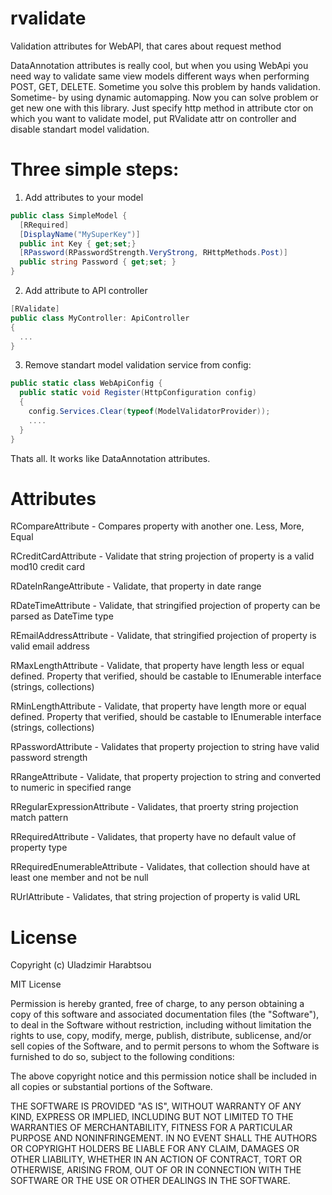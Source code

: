 rvalidate
=========

Validation attributes for WebAPI, that cares about request method

  DataAnnotation attributes is really cool, but when you using WebApi you need way 
to validate same view models different ways when performing POST, GET, DELETE.
Sometime you solve this problem by hands validation. Sometime- by using dynamic 
automapping. 
Now you can solve problem or get new one with this library. Just specify http method
in attribute ctor on which you want to validate model, put RValidate attr on controller 
and disable standart model validation.



Three simple steps:
==================

1. Add attributes to your model
```csharp
public class SimpleModel {
  [RRequired]
  [DisplayName("MySuperKey")]
  public int Key { get;set;}
  [RPassword(RPasswordStrength.VeryStrong, RHttpMethods.Post)]
  public string Password { get;set; }
}
```
2. Add attribute to API controller
```csharp
[RValidate]
public class MyController: ApiController
{
  ...
}
```
3. Remove standart model validation service from config:
```csharp
public static class WebApiConfig {
  public static void Register(HttpConfiguration config)
  {
    config.Services.Clear(typeof(ModelValidatorProvider));
    ....
  }
}
```

Thats all. It works like DataAnnotation attributes.

Attributes
==========

RCompareAttribute - Compares property with another one. Less, More, Equal

RCreditCardAttribute - Validate that string projection of property is a valid mod10 credit card

RDateInRangeAttribute - Validate, that property in date range

RDateTimeAttribute - Validate, that stringified projection of property can be parsed as DateTime type

REmailAddressAttribute -  Validate, that stringified projection of property is valid email address

RMaxLengthAttribute - Validate, that property have length less or equal defined. Property that verified, should be castable                       to IEnumerable interface (strings, collections)

RMinLengthAttribute - Validate, that property have length more or equal defined. Property that verified, should be castable                       to IEnumerable interface (strings, collections)

RPasswordAttribute - Validates that property projection to string have valid password strength

RRangeAttribute -  Validate, that property projection to string and converted to numeric in specified range

RRegularExpressionAttribute - Validates, that proerty string projection match pattern

RRequiredAttribute -  Validates, that property have no default value of property type

RRequiredEnumerableAttribute - Validates, that collection should have at least one member and not be null

RUrlAttribute - Validates, that string projection of property is valid URL


License
=======
Copyright (c) Uladzimir Harabtsou

MIT License

Permission is hereby granted, free of charge, to any person obtaining a copy of this software and associated documentation files (the "Software"), to deal in the Software without restriction, including without limitation the rights to use, copy, modify, merge, publish, distribute, sublicense, and/or sell copies of the Software, and to permit persons to whom the Software is furnished to do so, subject to the following conditions:

The above copyright notice and this permission notice shall be included in all copies or substantial portions of the Software.

THE SOFTWARE IS PROVIDED "AS IS", WITHOUT WARRANTY OF ANY KIND, EXPRESS OR IMPLIED, INCLUDING BUT NOT LIMITED TO THE WARRANTIES OF MERCHANTABILITY, FITNESS FOR A PARTICULAR PURPOSE AND NONINFRINGEMENT. IN NO EVENT SHALL THE AUTHORS OR COPYRIGHT HOLDERS BE LIABLE FOR ANY CLAIM, DAMAGES OR OTHER LIABILITY, WHETHER IN AN ACTION OF CONTRACT, TORT OR OTHERWISE, ARISING FROM, OUT OF OR IN CONNECTION WITH THE SOFTWARE OR THE USE OR OTHER DEALINGS IN THE SOFTWARE.
